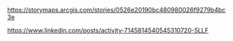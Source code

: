 
https://storymaps.arcgis.com/stories/0526e20190bc480980026f9279b4bc3e


https://www.linkedin.com/posts/activity-7145814540545310720-5LLF

